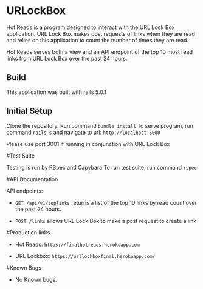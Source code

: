 # URLockBox
Hot Reads is a program designed to interact with the URL Lock Box application. URL Lock Box makes post requests of links when they are read and relies on this application to count the number of times they are read.

Hot Reads serves both a view and an API endpoint of the top 10 most read links from URL Lock Box over the past 24 hours.

## Build

This application was built with rails 5.0.1

## Initial Setup

Clone the repository.
Run command `bundle install`
To serve program, run command `rails s` and navigate to url: `http://localhost:3000`

Please use port 3001 if running in conjunction with URL Lock Box

#Test Suite

Testing is run by RSpec and Capybara
To run test suite, run command  `rspec`

#API Documentation

API endpoints:

- `GET /api/v1/toplinks` returns a list of the top 10 links by read count over the past 24 hours.

- `POST /links` allows URL Lock Box to make a post request to create a link

#Production links

- Hot Reads: `https://finalhotreads.herokuapp.com`

- URL Lockbox: `https://urllockboxfinal.herokuapp.com/`

#Known Bugs

- No Known bugs.
